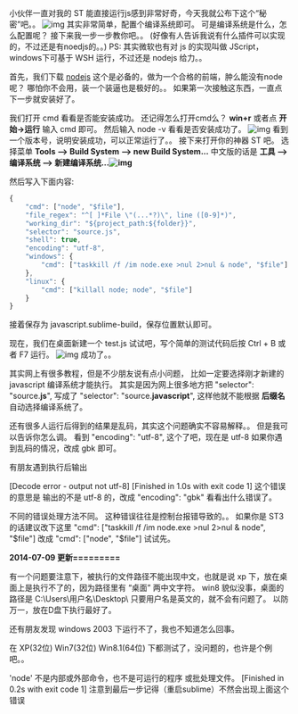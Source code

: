 小伙伴一直对我的 ST 能直接运行js感到非常好奇，今天我就公布下这个“秘密”吧。。
![img](http://images.cnitblog.com/i/477954/201406/242212358463555.jpg)
其实非常简单，配置个编译系统即可。
可是编译系统是什么，怎么配置呢？
接下来我一步一步教你吧。。
(好像有人告诉我说有什么插件可以实现的，不过还是有noedjs的。。)
PS: 其实微软也有对 js 的实现叫做 JScript，windows下可基于 WSH 运行，不过还是 nodejs 给力。。



首先，我们下载 [nodejs](http://nodejs.org/) 这个是必备的，做为一个合格的前端，肿么能没有node呢？
哪怕你不会用，装一个装逼也是极好的。。
如果第一次接触这东西，一直点下一步就安装好了。

我们打开 cmd 看看是否能安装成功。
还记得怎么打开cmd么？
**win+r** 或者点 **开始->运行** 输入 cmd 即可。
然后输入 node -v 看看是否安装成功了。
![img](http://images.cnitblog.com/i/477954/201406/242213202671959.jpg)
看到一个版本号，说明安装成功，可以正常运行了。。
接下来打开你的神器 ST 吧。
选择菜单 **Tools --> Build System --> new Build System...** 
中文版的话是 **工具 --> 编译系统 --> 新建编译系统...![img](http://images.cnitblog.com/i/477954/201406/242214058461051.jpg)**

然后写入下面内容:

```javascript
{
    "cmd": ["node", "$file"],
    "file_regex": "^[ ]*File \"(...*?)\", line ([0-9]*)",
    "working_dir": "${project_path:${folder}}",
    "selector": "source.js",
    "shell": true,
    "encoding": "utf-8",
    "windows": {
        "cmd": ["taskkill /f /im node.exe >nul 2>nul & node", "$file"]
    },
    "linux": {
        "cmd": ["killall node; node", "$file"]
    }
}
```

接着保存为 javascript.sublime-build，保存位置默认即可。

现在，我们在桌面新建一个 test.js 试试吧，写个简单的测试代码后按 Ctrl + B 或者 F7 运行。
![img](http://images.cnitblog.com/i/477954/201406/242213527991798.jpg)
成功了。。

其实网上有很多教程，但是不少朋友说有点小问题，
比如一定要选择刚才新建的 javascript 编译系统才能执行。
其实是因为网上很多地方把 "selector": "source.**js**", 写成了 "selector": "source.**javascript**",
这样他就不能根据 **后缀名** 自动选择编译系统了。

还有很多人运行后得到的结果是乱码，其实这个问题确实不容易解释。。
但是我可以告诉你怎么调。
看到 "encoding": "utf-8", 这个了吧，现在是 utf-8 如果你遇到乱码的情况，改成 gbk 即可。
 
有朋友遇到执行后输出

[Decode error - output not utf-8]
[Finished in 1.0s with exit code 1]
这个错误的意思是 输出的不是 utf-8 的，改成 "encoding": "gbk" 看看出什么错误了。

不同的错误处理方法不同。
这种错误往往是控制台报错导致的。。
如果你是 ST3 的话建议改下这里
"cmd": ["taskkill /f /im node.exe >nul 2>nul & node", "$file"]
改成
"cmd": ["node", "$file"]
试试先。

**2014-07-09 更新=========**

有一个问题要注意下，被执行的文件路径不能出现中文，也就是说 xp 下，放在桌面上是执行不了的，因为路径里有 “桌面” 两中文字符。
win8 貌似没事，桌面的路径是 C:\Users\用户名\Desktop\ 只要用户名是英文的，就不会有问题了。
以防万一，放在D盘下执行最好了。

还有朋友发现 windows 2003 下运行不了，我也不知道怎么回事。

在 XP(32位) Win7(32位) Win8.1(64位) 下都测试了，没问题的，也许是个例吧。。

'node' 不是内部或外部命令，也不是可运行的程序
或批处理文件。
[Finished in 0.2s with exit code 1]
注意到最后一步记得（重启sublime）不然会出现上面这个错误